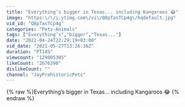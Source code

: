 ```yaml
---
title: "Everything’s bigger in Texas... including Kangaroos 😂"
image: "https:\/\/i.ytimg.com\/vi\/Q8pTasTCp4g\/hqdefault.jpg"
vid_id: "Q8pTasTCp4g"
categories: "Pets-Animals"
tags: ["Everything’s","bigger","Texas..."]
date: "2022-04-24T22:29:19+03:00"
vid_date: "2021-05-27T13:26:36Z"
duration: "PT14S"
viewcount: "129805305"
likeCount: "2676390"
dislikeCount: ""
channel: "JayPrehistoricPets"
---
```

{% raw %}Everything’s bigger in Texas... including Kangaroos 😂 {% endraw %}
